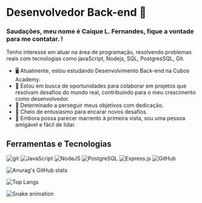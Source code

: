 # Desenvolvedor Back-end 👋

### Saudações, meu nome é Caique L. Fernandes, fique a vontade para me contatar. !
 Tenho interesse em atuar na área de programação, resolvendo problemas reais com tecnologias como javaScript, Nodejs, SQL, PostgresSQL, Git.

- 🖥️ Atualmente, estou estudando Desenvolvimento Back-end na Cubos Academy.
- 👥 Estou em busca de oportunidades para colaborar em projetos que resolvam desafios do mundo real, contribuindo para o meu crescimento como desenvolvedor.
- 🏃 Determinado a perseguir meus objetivos com dedicação.
- 🔋 Cheio de entusiasmo para encarar novos desafios.
- 🤝 Embora possa parecer marrento à primeira vista, sou uma pessoa amigável e fácil de lidar.
  
## Ferramentas e Tecnologias 

![git](https://img.shields.io/badge/GIT-E44C30?style=for-the-badge&logo=git&logoColor=white) ![JavaScript](https://img.shields.io/badge/JavaScript-FFFF00?style=for-the-badge&logo=javascript&logoColor=000000) ![NodeJS](https://img.shields.io/badge/Node%20js-339933?style=for-the-badge&logo=nodedotjs&logoColor=white) ![PostgreSQL](https://img.shields.io/badge/PostgreSQL-316192?style=for-the-badge&logo=postgresql&logoColor=white) ![Express.js](https://img.shields.io/badge/Express%20js-000000?style=for-the-badge&logo=express&logoColor=white) ![GitHub](https://img.shields.io/badge/GitHub-000000?style=for-the-badge&logo=github&logoColor=white)

![Anurag's GitHub stats](https://github-readme-stats.vercel.app/api?username=Caique-LF&show_icons=true&theme=transparent&title_color=00BFFF&text_color=FFFFFF&icon_color=00BFFF)

![Top Langs](https://github-readme-stats.vercel.app/api/top-langs/?username=Caique-LF&layout=donut&theme=transparent&title_color=00BFFF&text_color=FFFFFF) 


![Snake animation](https://github.com/Caique-LF/Caique-LF/blob/output/github-contribution-grid-snake.svg)

